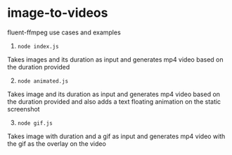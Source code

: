 # image-to-videos
fluent-ffmpeg use cases and examples

1. ```node index.js```

Takes images and its duration as input and generates mp4 video based on the duration provided

2. ```node animated.js```

Takes image and its duration as input and generates mp4 video based on the duration provided and also adds a text floating animation on the static screenshot

3. ```node gif.js```

Takes image with duration and a gif as input and generates mp4 video with the gif as the overlay on the video